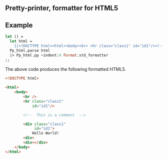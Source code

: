 ## Pretty-printer, formatter for HTML5

## Example
```ocaml 
let () =
  let html = 
    {|<!DOCTYPE html><html><body><br> <hr class="class1" id="id1"/><!-- This is a comment --> <div class="class1" id="id1">Hello World!       </div><div></div></body></html>|} in 
  Pp_html.parse html
  |> Pp_html.pp ~indent:4 Format.std_formatter
;;
```
The above code produces the following formatted HTML5.
```html
<!DOCTYPE html>

<html>
    <body>
        <br />
        <hr class="class1"
            id="id1"/>

        <!--  This is a comment  -->

        <div class="class1"
             id="id1">
            Hello World!
        <div>
        <div></div>
    </body>
</html>
```
